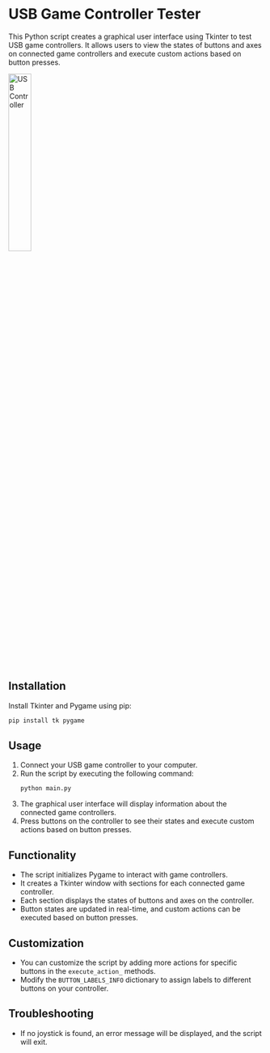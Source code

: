 # USB Game Controller Tester

This Python script creates a graphical user interface using Tkinter to test USB game controllers. It allows users to view the states of buttons and axes on connected game controllers and execute custom actions based on button presses.

<img src="https://www.waveshare.com/w/upload/2/23/JetRacer_AI_Kit_Manual_4-3.png" alt="USB Controller" style="width:30%;">

## Installation

Install Tkinter and Pygame using pip:

```bash
pip install tk pygame
```

## Usage

1. Connect your USB game controller to your computer.
2. Run the script by executing the following command:
   ```bash
   python main.py
   ```
3. The graphical user interface will display information about the connected game controllers.
4. Press buttons on the controller to see their states and execute custom actions based on button presses.

## Functionality

- The script initializes Pygame to interact with game controllers.
- It creates a Tkinter window with sections for each connected game controller.
- Each section displays the states of buttons and axes on the controller.
- Button states are updated in real-time, and custom actions can be executed based on button presses.

## Customization

- You can customize the script by adding more actions for specific buttons in the `execute_action_` methods.
- Modify the `BUTTON_LABELS_INFO` dictionary to assign labels to different buttons on your controller.

## Troubleshooting

- If no joystick is found, an error message will be displayed, and the script will exit.
